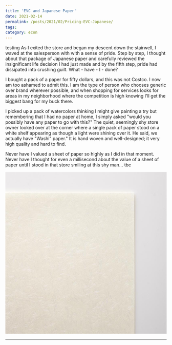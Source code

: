 ```yaml
---
title: 'EVC and Japanese Paper'
date: 2021-02-14
permalink: /posts/2021/02/Pricing-EVC-Japanese/
tags:
category: econ
---
```

testing
As I exited the store and began my descent down the stairwell, I waved at the salesperson with with a sense of pride. Step by step, I thought about that package of Japanese paper and carefully reviewed the insignificant life decision I had just made and by the fifth step, pride had dissipated into crushing guilt. What - have - I - done?

I bought a pack of a paper for fifty dollars, and this was not Costco. I now am too ashamed to admit this. I am the type of person who chooses generic over brand wherever possible, and when shopping for services looks for areas in my neighborhood where the competition is high knowing I'll get the biggest bang for my buck there. 

I picked up a pack of watercolors thinking I might give painting a try but remembering that I had no paper at home, I simply asked "would you possibly have any paper to go with this?" The quiet, seemingly shy store owner looked over at the corner where a single pack of paper stood on a white shelf appearing as though a light were shining over it. He said, we actually have "Washi" paper." It is hand woven and well-designed; it very high quality and hard to find. 

Never have I valued a sheet of paper so highly as I did in that moment. Never have I thought for even a millisecond about the value of a sheet of paper until I stood in that store smiling at this shy man... tbc

![](/images/washi-paper.jpg)

------